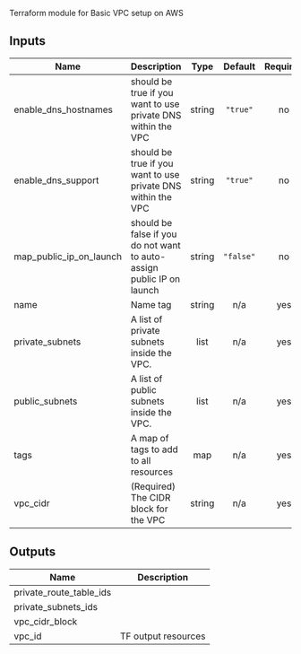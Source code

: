 Terraform module for Basic VPC setup on AWS

## Inputs

| Name | Description | Type | Default | Required |
|------|-------------|:----:|:-----:|:-----:|
| enable\_dns\_hostnames | should be true if you want to use private DNS within the VPC | string | `"true"` | no |
| enable\_dns\_support | should be true if you want to use private DNS within the VPC | string | `"true"` | no |
| map\_public\_ip\_on\_launch | should be false if you do not want to auto-assign public IP on launch | string | `"false"` | no |
| name | Name tag | string | n/a | yes |
| private\_subnets | A list of private subnets inside the VPC. | list | n/a | yes |
| public\_subnets | A list of public subnets inside the VPC. | list | n/a | yes |
| tags | A map of tags to add to all resources | map | n/a | yes |
| vpc\_cidr | (Required) The CIDR block for the VPC | string | n/a | yes |

## Outputs

| Name | Description |
|------|-------------|
| private\_route\_table\_ids |  |
| private\_subnets\_ids |  |
| vpc\_cidr\_block |  |
| vpc\_id | TF output resources |
